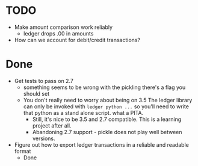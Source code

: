 # TODO

* Make amount comparison work reliably
  * ledger drops .00 in amounts
* How can we account for debit/credit transactions?

# Done
* Get tests to pass on 2.7 
  * something seems to be wrong with the pickling 
    there's a flag you should set
  * You don't really need to worry about being on 3.5
    The ledger library can only be invoked with `ledger python ...`
    so you'll need to write that python as a stand alone script.
    what a PITA.
    * Still, it's nice to be 3.5 and 2.7 compatible. This is a learning project
      after all.
    * Abandoning 2.7 support - pickle does not play well between versions.
* Figure out how to export ledger transactions in a reliable and readable format
  * Done
